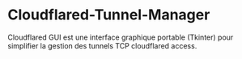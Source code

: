 # Cloudflared-Tunnel-Manager
Cloudflared GUI est une interface graphique portable (Tkinter) pour simplifier la gestion des tunnels TCP cloudflared access.
